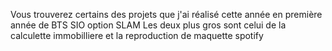 Vous trouverez certains des projets que j'ai réalisé cette année en première année de BTS SIO option SLAM
Les deux plus gros sont celui de la calculette immobilliere et la reproduction de maquette spotify
